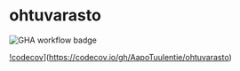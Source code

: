 # ohtuvarasto
![GHA workflow badge](https://github.com/AapoTuulentie/ohtuvarasto/actions/workflows/main.yml/badge.svg)

[!codecov](https://codecov.io/gh/AapoTuulentie/ohtuvarasto/branch/main/graph/badge.svg?token=6SUSPFJDS2)](https://codecov.io/gh/AapoTuulentie/ohtuvarasto)
